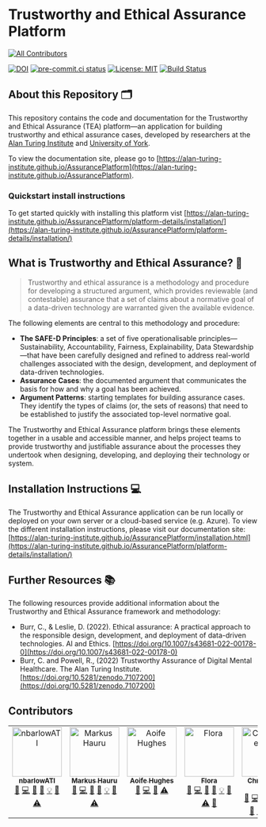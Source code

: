 # Trustworthy and Ethical Assurance Platform

<!-- ALL-CONTRIBUTORS-BADGE:START - Do not remove or modify this section -->

[![All Contributors](https://img.shields.io/badge/all_contributors-7-orange.svg?style=flat-square)](#contributors-)

<!-- ALL-CONTRIBUTORS-BADGE:END -->

[![DOI](https://zenodo.org/badge/DOI/10.5281/zenodo.8198986.svg)](https://doi.org/10.5281/zenodo.8198986)
[![pre-commit.ci status](https://results.pre-commit.ci/badge/github/alan-turing-institute/AssurancePlatform/main.svg)](https://results.pre-commit.ci/latest/github/alan-turing-institute/AssurancePlatform/main)
[![License: MIT](https://img.shields.io/badge/License-MIT-yellow.svg)](https://opensource.org/licenses/MIT)
[![Build Status](https://app.travis-ci.com/alan-turing-institute/AssurancePlatform.svg?branch=MVP)](https://app.travis-ci.com/alan-turing-institute/AssurancePlatform)

## About this Repository 🗂

This repository contains the code and documentation for the Trustworthy and
Ethical Assurance (TEA) platform—an application for building trustworthy and
ethical assurance cases, developed by researchers at the
[Alan Turing Institute](https://www.google.com/url?sa=t&source=web&cd=&cad=rja&uact=8&ved=2ahUKEwi-4ZW65bL-AhXJMMAKHfeGCJ8QFnoECBUQAQ&url=https%3A%2F%2Fwww.turing.ac.uk%2F&usg=AOvVaw0uxvZzQpCGw78bVsaCsSOm)
and [University of York](https://www.york.ac.uk/assuring-autonomy/).

To view the documentation site, please go to
[https://alan-turing-institute.github.io/AssurancePlatform](https://alan-turing-institute.github.io/AssurancePlatform).

### Quickstart install instructions

To get started quickly with installing this platform vist
[https://alan-turing-institute.github.io/AssurancePlatform/platform-details/installation/](https://alan-turing-institute.github.io/AssurancePlatform/platform-details/installation/)

## What is Trustworthy and Ethical Assurance? 🤝

> Trustworthy and ethical assurance is a methodology and procedure for
> developing a structured argument, which provides reviewable (and contestable)
> assurance that a set of claims about a normative goal of a data-driven
> technology are warranted given the available evidence.

The following elements are central to this methodology and procedure:

- **The SAFE-D Principles**: a set of five operationalisable
  principles—Sustainability, Accountability, Fairness, Explainability, Data
  Stewardship—that have been carefully designed and refined to address
  real-world challenges associated with the design, development, and deployment
  of data-driven technologies.
- **Assurance Cases**: the documented argument that communicates the basis for
  how and why a goal has been achieved.
- **Argument Patterns**: starting templates for building assurance cases. They
  identify the types of claims (or, the sets of reasons) that need to be
  established to justify the associated top-level normative goal.

The Trustworthy and Ethical Assurance platform brings these elements together in
a usable and accessible manner, and helps project teams to provide trustworthy
and justifiable assurance about the processes they undertook when designing,
developing, and deploying their technology or system.

## Installation Instructions 💻

The Trustworthy and Ethical Assurance application can be run locally or deployed
on your own server or a cloud-based service (e.g. Azure). To view the different
installation instructions, please visit our documentation site:
[https://alan-turing-institute.github.io/AssurancePlatform/installation.html](https://alan-turing-institute.github.io/AssurancePlatform/platform-details/installation/)

## Further Resources 📚

The following resources provide additional information about the Trustworthy and
Ethical Assurance framework and methodology:

- Burr, C., & Leslie, D. (2022). Ethical assurance: A practical approach to the
  responsible design, development, and deployment of data-driven technologies.
  AI and Ethics.
  [https://doi.org/10.1007/s43681-022-00178-0](https://doi.org/10.1007/s43681-022-00178-0)
- Burr, C. and Powell, R., (2022) Trustworthy Assurance of Digital Mental
  Healthcare. The Alan Turing Institute.
  [https://doi.org/10.5281/zenodo.7107200](https://doi.org/10.5281/zenodo.7107200)

## Contributors

<!-- ALL-CONTRIBUTORS-LIST:START - Do not remove or modify this section -->
<!-- prettier-ignore-start -->
<!-- markdownlint-disable -->
<table>
  <tbody>
    <tr>
      <td align="center" valign="top" width="14.28%"><a href="https://github.com/nbarlowATI"><img src="https://avatars.githubusercontent.com/u/33832774?v=4?s=100" width="100px;" alt="nbarlowATI"/><br /><sub><b>nbarlowATI</b></sub></a><br /><a href="https://github.com/alan-turing-institute/AssurancePlatform/issues?q=author%3AnbarlowATI" title="Bug reports">🐛</a> <a href="https://github.com/alan-turing-institute/AssurancePlatform/commits?author=nbarlowATI" title="Code">💻</a> <a href="https://github.com/alan-turing-institute/AssurancePlatform/commits?author=nbarlowATI" title="Documentation">📖</a> <a href="#design-nbarlowATI" title="Design">🎨</a> <a href="#example-nbarlowATI" title="Examples">💡</a> <a href="#ideas-nbarlowATI" title="Ideas, Planning, & Feedback">🤔</a> <a href="https://github.com/alan-turing-institute/AssurancePlatform/commits?author=nbarlowATI" title="Tests">⚠️</a></td>
      <td align="center" valign="top" width="14.28%"><a href="http://mhauru.org"><img src="https://avatars.githubusercontent.com/u/5229876?v=4?s=100" width="100px;" alt="Markus Hauru"/><br /><sub><b>Markus Hauru</b></sub></a><br /><a href="https://github.com/alan-turing-institute/AssurancePlatform/issues?q=author%3Amhauru" title="Bug reports">🐛</a> <a href="https://github.com/alan-turing-institute/AssurancePlatform/commits?author=mhauru" title="Code">💻</a> <a href="https://github.com/alan-turing-institute/AssurancePlatform/commits?author=mhauru" title="Documentation">📖</a> <a href="#design-mhauru" title="Design">🎨</a> <a href="#example-mhauru" title="Examples">💡</a> <a href="#ideas-mhauru" title="Ideas, Planning, & Feedback">🤔</a> <a href="https://github.com/alan-turing-institute/AssurancePlatform/commits?author=mhauru" title="Tests">⚠️</a></td>
      <td align="center" valign="top" width="14.28%"><a href="https://github.com/AoifeHughes"><img src="https://avatars.githubusercontent.com/u/10923695?v=4?s=100" width="100px;" alt="Aoife Hughes"/><br /><sub><b>Aoife Hughes</b></sub></a><br /><a href="https://github.com/alan-turing-institute/AssurancePlatform/issues?q=author%3AAoifeHughes" title="Bug reports">🐛</a> <a href="https://github.com/alan-turing-institute/AssurancePlatform/commits?author=AoifeHughes" title="Code">💻</a> <a href="#ideas-AoifeHughes" title="Ideas, Planning, & Feedback">🤔</a> <a href="https://github.com/alan-turing-institute/AssurancePlatform/commits?author=AoifeHughes" title="Tests">⚠️</a></td>
      <td align="center" valign="top" width="14.28%"><a href="https://www.turing.ac.uk/people/researchers/flora-roumpani"><img src="https://avatars.githubusercontent.com/u/4749503?v=4?s=100" width="100px;" alt="Flora"/><br /><sub><b>Flora</b></sub></a><br /><a href="https://github.com/alan-turing-institute/AssurancePlatform/issues?q=author%3Aentopia" title="Bug reports">🐛</a> <a href="https://github.com/alan-turing-institute/AssurancePlatform/commits?author=entopia" title="Code">💻</a> <a href="https://github.com/alan-turing-institute/AssurancePlatform/commits?author=entopia" title="Documentation">📖</a> <a href="#design-entopia" title="Design">🎨</a> <a href="#example-entopia" title="Examples">💡</a> <a href="#ideas-entopia" title="Ideas, Planning, & Feedback">🤔</a> <a href="https://github.com/alan-turing-institute/AssurancePlatform/commits?author=entopia" title="Tests">⚠️</a> <a href="https://github.com/alan-turing-institute/AssurancePlatform/pulls?q=is%3Apr+reviewed-by%3Aentopia" title="Reviewed Pull Requests">👀</a></td>
      <td align="center" valign="top" width="14.28%"><a href="https://github.com/chrisdburr"><img src="https://avatars.githubusercontent.com/u/63010234?v=4?s=100" width="100px;" alt="Christopher Burr"/><br /><sub><b>Christopher Burr</b></sub></a><br /><a href="https://github.com/alan-turing-institute/AssurancePlatform/issues?q=author%3Achrisdburr" title="Bug reports">🐛</a> <a href="https://github.com/alan-turing-institute/AssurancePlatform/commits?author=chrisdburr" title="Code">💻</a> <a href="https://github.com/alan-turing-institute/AssurancePlatform/commits?author=chrisdburr" title="Documentation">📖</a> <a href="#design-chrisdburr" title="Design">🎨</a> <a href="#example-chrisdburr" title="Examples">💡</a> <a href="#ideas-chrisdburr" title="Ideas, Planning, & Feedback">🤔</a> <a href="#talk-chrisdburr" title="Talks">📢</a> <a href="#userTesting-chrisdburr" title="User Testing">📓</a> <a href="#research-chrisdburr" title="Research">🔬</a> <a href="#promotion-chrisdburr" title="Promotion">📣</a> <a href="#projectManagement-chrisdburr" title="Project Management">📆</a></td>
      <td align="center" valign="top" width="14.28%"><a href="https://www.turing.ac.uk/research/harnessing-power-digital-twins/turing-research-and-innovation-cluster-digital-twins"><img src="https://avatars.githubusercontent.com/u/43407869?v=4?s=100" width="100px;" alt="Cassandra Gould van Praag"/><br /><sub><b>Cassandra Gould van Praag</b></sub></a><br /><a href="#ideas-cassgvp" title="Ideas, Planning, & Feedback">🤔</a> <a href="https://github.com/alan-turing-institute/AssurancePlatform/pulls?q=is%3Apr+reviewed-by%3Acassgvp" title="Reviewed Pull Requests">👀</a> <a href="#projectManagement-cassgvp" title="Project Management">📆</a> <a href="#question-cassgvp" title="Answering Questions">💬</a> <a href="#design-cassgvp" title="Design">🎨</a></td>
      <td align="center" valign="top" width="14.28%"><a href="http://www.westerling.nu"><img src="https://avatars.githubusercontent.com/u/7298727?v=4?s=100" width="100px;" alt="Kalle Westerling"/><br /><sub><b>Kalle Westerling</b></sub></a><br /><a href="#ideas-kallewesterling" title="Ideas, Planning, & Feedback">🤔</a> <a href="https://github.com/alan-turing-institute/AssurancePlatform/pulls?q=is%3Apr+reviewed-by%3Akallewesterling" title="Reviewed Pull Requests">👀</a> <a href="#projectManagement-kallewesterling" title="Project Management">📆</a> <a href="#question-kallewesterling" title="Answering Questions">💬</a> <a href="https://github.com/alan-turing-institute/AssurancePlatform/commits?author=kallewesterling" title="Code">💻</a></td>
    </tr>
  </tbody>
</table>

<!-- markdownlint-restore -->
<!-- prettier-ignore-end -->

<!-- ALL-CONTRIBUTORS-LIST:END -->
<!-- prettier-ignore-start -->
<!-- markdownlint-disable -->

<!-- markdownlint-restore -->
<!-- prettier-ignore-end -->

<!-- ALL-CONTRIBUTORS-LIST:END -->
